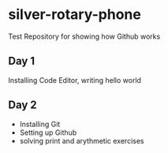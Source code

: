# silver-rotary-phone
Test Repository for showing how Github works

## Day 1 
Installing Code Editor, writing hello world

## Day 2
* Installing Git
* Setting up Github
* solving print and arythmetic exercises
